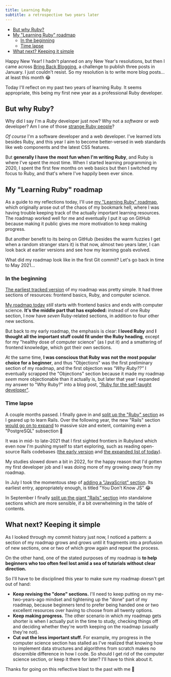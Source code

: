 ```yaml
---
title: Learning Ruby
subtitle: a retrospective two years later
---
```


- [But why Ruby?](#but-why-ruby)
- [My "Learning Ruby" roadmap](#my-learning-ruby-roadmap)
  - [In the beginning](#in-the-beginning)
  - [Time lapse](#time-lapse)
- [What next? Keeping it simple](#what-next-keeping-it-simple)

Happy New Year! I hadn't planned on any New Year's resolutions, but then I came across [Bring Back Blogging](https://bringback.blog/), a challenge to publish three posts in January. I just couldn't resist. So my resolution is to write more blog posts… at least this month 😂

Today I'll reflect on my past two years of learning Ruby. It seems appropriate, this being my first new year as a professional Ruby developer.

## But why Ruby?

Why did I say I'm a *Ruby* developer just now? Why not a *software* or *web* developer? Am I one of those [strange Ruby people](https://www.reddit.com/r/ruby/comments/ym86p5/linus_torvalds_the_ruby_people_strange_people/)?

*Of course* I'm a software developer and a web developer. I've learned lots besides Ruby, and this year I aim to become better-versed in web standards like web components and the latest CSS features.

But **generally I have the most fun when I'm writing Ruby**, and Ruby is where I've spent the most time. When I started learning programming in 2020, I spent the first few months on web basics but then I switched my focus to Ruby, and that's where I've happily been ever since.

## My "Learning Ruby" roadmap

As a guide to my reflections today, I'll use [my "Learning Ruby" roadmap](https://github.com/fpsvogel/learn-ruby), which originally arose out of the chaos of my bookmark hell, where I was having trouble keeping track of the actually important learning resources. The roadmap worked well for me and eventually I put it up on GitHub because making it public gives me more motivation to keep making progress.

But another benefit to its being on GitHub (besides the warm fuzzies I get when a random stranger stars it) is that now, almost two years later, I can look back at earlier versions and see how my learning goals evolved.

What did my roadmap look like in the first Git commit? Let's go back in time to May 2021…

### In the beginning

[The earliest tracked version](https://github.com/fpsvogel/learn-ruby/tree/d7ac9571f039cdc633de2c46f905277aab788661) of my roadmap was pretty simple. It had three sections of resources: frontend basics, Ruby, and computer science.

[My roadmap today](https://github.com/fpsvogel/learn-ruby/tree/e07a73b6d651b5653e7813127dfc73f220799c04) *still* starts with frontend basics and ends with computer science. **It's the middle part that has exploded:** instead of one Ruby section, I now have *seven* Ruby-related sections, in addition to four other new sections.

But back to my early roadmap, the emphasis is clear: **I loved Ruby** and **I thought all the important stuff could fit under the Ruby heading**, except for my "healthy dose of computer science" (as I put it) and a smattering of frontend knowledge, which got their own sections.

At the same time, **I was conscious that Ruby was not the most popular choice for a beginner**, and thus "Objections" was the first preliminary section of my roadmap, and the first objection was *"Why Ruby??"* I eventually scrapped the "Objections" section because it made my roadmap *seem* more objectionable than it actually is, but later that year I expanded my answer to "Why Ruby?" into a blog post, ["Ruby for the self-taught developer"](https://fpsvogel.com/posts/2021/why-learn-ruby).

### Time lapse

A couple months passed. I finally gave in and [split up the "Ruby" section](https://github.com/fpsvogel/learn-ruby/tree/4c1a8af840dbd1d1355bf5eef1192eafe2e1e8a0) as I geared up to learn Rails. Over the following year, the new "Rails" section [would go on to expand](https://github.com/fpsvogel/learn-ruby/tree/ba820a63b0686974c0648e8bce3c4190293cd77b#rails) to massive size and extent, containing even a "PostgreSQL" subsection 🙈

It was in mid- to late-2021 that I first sighted frontiers in Rubyland which even now I'm pushing myself to start exploring, such as reading open-source Rails codebases ([the early version](https://github.com/fpsvogel/learn-ruby/commit/ecce26bdfc29a3fdf231a89fc37420bb8432c094#diff-b335630551682c19a781afebcf4d07bf978fb1f8ac04c6bf87428ed5106870f5R83-R93) and [the expanded list of today](https://github.com/fpsvogel/learn-ruby/tree/e07a73b6d651b5653e7813127dfc73f220799c04#rails-codebases-to-study)).

My studies slowed down a bit in 2022, for the happy reason that I'd gotten my first developer job and I was doing more of my growing *away* from my roadmap.

In July I took the momentous step of [adding a "JavaScript" section](https://github.com/fpsvogel/learn-ruby/commit/945e990095025e6e18e87b31654cb44b11511d2c). Its earliest entry, appropriately enough, is titled "You Don't Know JS" 😂

In September I finally [split up the giant "Rails" section](https://github.com/fpsvogel/learn-ruby/commit/9875e75e218598d5a0bd06989d782e86392d4581) into standalone sections which are more sensible, if a bit overwhelming in the table of contents.

## What next? Keeping it simple

As I looked through my commit history just now, I noticed a pattern: a section of my roadmap grows and grows until it fragments into a profusion of new sections, one or two of which grow again and repeat the process.

On the other hand, one of the stated purposes of my roadmap is **to help beginners who too often feel lost amid a sea of tutorials without clear direction.**

So I'll have to be disciplined this year to make sure my roadmap doesn't get out of hand:

- **Keep revising the "done" sections.** I'll need to keep putting on my me-two-years-ago mindset and tightening up the "done" part of my roadmap, because beginners tend to prefer being handed one or two excellent resources over having to choose from all twenty options.
- **Keep making progress.** The other scenario in which my roadmap gets shorter is when I actually put in the time to study, checking things off and deciding whether they're worth keeping on the roadmap (usually they're not).
- **Cut out the less important stuff.** For example, my progress in the computer science section has stalled as I've realized that knowing how to implement data structures and algorithms from scratch makes no discernible difference in how I code. So should I get rid of the computer science section, or keep it there for later? I'll have to think about it.

Thanks for going on this reflective blast to the past with me 🚀
